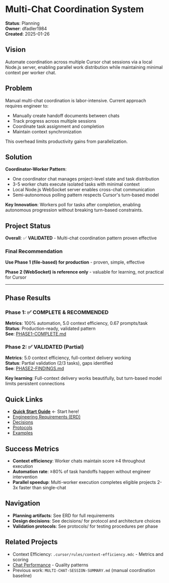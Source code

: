 # Multi-Chat Coordination System

**Status**: Planning  
**Owner**: dfadler1984  
**Created**: 2025-01-26

## Vision

Automate coordination across multiple Cursor chat sessions via a local Node.js server, enabling parallel work distribution while maintaining minimal context per worker chat.

## Problem

Manual multi-chat coordination is labor-intensive. Current approach requires engineer to:

- Manually create handoff documents between chats
- Track progress across multiple sessions
- Coordinate task assignment and completion
- Maintain context synchronization

This overhead limits productivity gains from parallelization.

## Solution

**Coordinator-Worker Pattern**:

- One coordinator chat manages project-level state and task distribution
- 3-5 worker chats execute isolated tasks with minimal context
- Local Node.js WebSocket server enables cross-chat communication
- Semi-autonomous polling pattern respects Cursor's turn-based model

**Key Innovation**: Workers poll for tasks after completion, enabling autonomous progression without breaking turn-based constraints.

## Project Status

**Overall**: ✅ **VALIDATED** - Multi-chat coordination pattern proven effective

### Final Recommendation

**Use Phase 1 (file-based) for production** - proven, simple, effective

**Phase 2 (WebSocket) is reference only** - valuable for learning, not practical for Cursor

---

## Phase Results

### Phase 1: ✅ COMPLETE & RECOMMENDED

**Metrics**: 100% automation, 5.0 context efficiency, 0.67 prompts/task  
**Status**: Production-ready, validated pattern  
**See**: [PHASE1-COMPLETE.md](./PHASE1-COMPLETE.md)

### Phase 2: ✅ VALIDATED (Partial)

**Metrics**: 5.0 context efficiency, full-context delivery working  
**Status**: Partial validation (2/3 tasks), gaps identified  
**See**: [PHASE2-FINDINGS.md](./PHASE2-FINDINGS.md)

**Key learning**: Full-context delivery works beautifully, but turn-based model limits persistent connections

## Quick Links

- **[Quick Start Guide](./QUICKSTART.md)** ← Start here!
- [Engineering Requirements (ERD)](./erd.md)
- [Decisions](./decisions/)
- [Protocols](./protocols/)
- [Examples](./examples/)

## Success Metrics

- **Context efficiency**: Worker chats maintain score ≥4 throughout execution
- **Automation rate**: ≥80% of task handoffs happen without engineer intervention
- **Parallel speedup**: Multi-worker execution completes eligible projects 2-3x faster than single-chat

## Navigation

- **Planning artifacts**: See ERD for full requirements
- **Design decisions**: See decisions/ for protocol and architecture choices
- **Validation protocols**: See protocols/ for testing procedures per phase

## Related Projects

- Context Efficiency: `.cursor/rules/context-efficiency.mdc` - Metrics and scoring
- [Chat Performance](../../guides/chat-performance/) - Quality patterns
- Previous work: `MULTI-CHAT-SESSION-SUMMARY.md` (manual coordination baseline)
